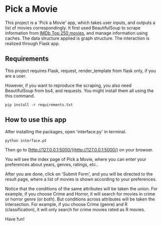 # Pick a Movie

This project is a 'Pick a Movie' app, which takes user inputs, and outputs a list of movies correspondingly. It first used BeautifulSoup to scrape information from [IMDb Top 250 movies](https://www.imdb.com/chart/top/?ref_=nv_mv_250), and manage information using caches. The data structure applied is graph structure. The interaction is realized through Flask app.

## Requirements

This project requires Flask, request, render\_template from flask only, if you are a user.

However, if you want to reproduce the scraping, you also need BeautifulSoup from bs4, and requests.
You might install them all using the this command.

```
pip install -r requirements.txt
```

## How to use this app

After installing the packages, open 'interface.py' in terminal.

```
python interface.pt
```

Then go to [http://127.0.0.1:5000/](http://127.0.0.1:5000/) on your browser.

You will see the index page of Pick a Movie, where you can enter your preferences about years, genres, ratings, etc..

After you are done, click on 'Submit Form', and you will be directed to the result page, where a list of movies is shown according to your preferences.

Notice that the conditions of the same attributes will be taken the union. For example, if you choose Crime and Horror, it will search for movies in crime or horror genre (or both). But conditions across attributes will be taken the intersection. For example, if you choose Crime (genre) and R (classification), it will only search for crime movies rated as R movies.

Have fun!
